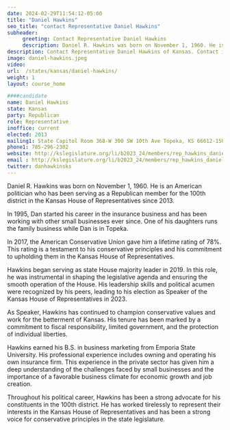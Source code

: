 ```yaml
---
date: 2024-02-29T11:54:12-05:00
title: "Daniel Hawkins"
seo_title: "contact Representative Daniel Hawkins"
subheader:
     greeting: Contact Representative Daniel Hawkins
     description: Daniel R. Hawkins was born on November 1, 1960. He is an American politician who has been serving as a Republican member for the 100th district in the Kansas House of Representatives since 2013.
description: Contact Representative Daniel Hawkins of Kansas. Contact information for Daniel Hawkins includes email address, phone number, and mailing address.
image: daniel-hawkins.jpeg
video:
url:  /states/kansas/daniel-hawkins/
weight: 1
layout: course_home

####candidate
name: Daniel Hawkins
state: Kansas
party: Republican
role: Representative
inoffice: current
elected: 2013
mailing1: State Capitol Room 368-W 300 SW 10th Ave Topeka, KS 66612-1504
phone1: 785-296-2302
website: http://kslegislature.org/li/b2023_24/members/rep_hawkins_daniel_1/
email : http://kslegislature.org/li/b2023_24/members/rep_hawkins_daniel_1/
twitter: danhawkinsks
---
```


Daniel R. Hawkins was born on November 1, 1960. He is an American politician who has been serving as a Republican member for the 100th district in the Kansas House of Representatives since 2013.

In 1995, Dan started his career in the insurance business and has been working with other small businesses ever since. One of his daughters runs the family business while Dan is in Topeka.

In 2017, the American Conservative Union gave him a lifetime rating of 78%. This rating is a testament to his conservative principles and his commitment to upholding them in the Kansas House of Representatives.

Hawkins began serving as state House majority leader in 2019. In this role, he was instrumental in shaping the legislative agenda and ensuring the smooth operation of the House. His leadership skills and political acumen were recognized by his peers, leading to his election as Speaker of the Kansas House of Representatives in 2023.

As Speaker, Hawkins has continued to champion conservative values and work for the betterment of Kansas. His tenure has been marked by a commitment to fiscal responsibility, limited government, and the protection of individual liberties.

Hawkins earned his B.S. in business marketing from Emporia State University. His professional experience includes owning and operating his own insurance firm. This experience in the private sector has given him a deep understanding of the challenges faced by small businesses and the importance of a favorable business climate for economic growth and job creation.

Throughout his political career, Hawkins has been a strong advocate for his constituents in the 100th district. He has worked tirelessly to represent their interests in the Kansas House of Representatives and has been a strong voice for conservative principles in the state legislature.
